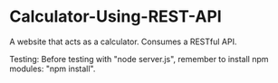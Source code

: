 # Calculator-Using-REST-API
A website that acts as a calculator. Consumes a RESTful API.

Testing:
Before testing with "node server.js", remember to install npm modules: "npm install".
